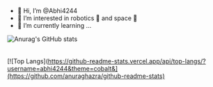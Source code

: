 - 👋 Hi, I’m @Abhi4244
- 👀 I’m interested in robotics 🤖 and space 🌌
- 🌱 I’m currently learning ...


![Anurag's GitHub stats](https://github-readme-stats.vercel.app/api?username=abhi4244&theme=cobalt&show_icons=true)<br><br><br>
[![Top Langs](https://github-readme-stats.vercel.app/api/top-langs/?username=abhi4244&theme=cobalt&](https://github.com/anuraghazra/github-readme-stats)<br><br><br>






<!---
Abhi4244/Abhi4244 is a ✨ special ✨ repository because its `README.md` (this file) appears on your GitHub profile.
You can click the Preview link to take a look at your changes.
--->
